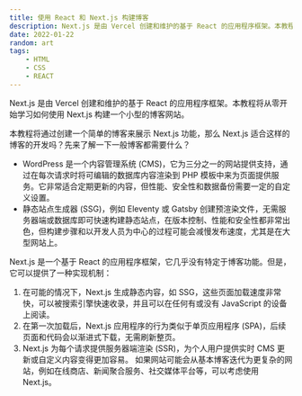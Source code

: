 ```yaml
---
title: 使用 React 和 Next.js 构建博客
description: Next.js 是由 Vercel 创建和维护的基于 React 的应用程序框架。本教程将从零开始学习如何使用 Next.js 构建一个小型的博客网站。
date: 2022-01-22
random: art
tags:
    - HTML
    - CSS
    - REACT
---
```


Next.js 是由 Vercel 创建和维护的基于 React 的应用程序框架。本教程将从零开始学习如何使用 Next.js 构建一个小型的博客网站。

本教程将通过创建一个简单的博客来展示 Next.js 功能，那么 Next.js 适合这样的博客的开发吗？先来了解一下一般博客都需要什么？

-   WordPress 是一个内容管理系统 (CMS)，它为三分之一的网站提供支持，通过在每次请求时将可编辑的数据库内容渲染到 PHP 模板中来为页面提供服务。它非常适合定期更新的内容，但性能、安全性和数据备份需要一定的自定义设置。
-   静态站点生成器 (SSG)，例如 Eleventy 或 Gatsby 创建预渲染文件，无需服务器端或数据库即可快速构建静态站点，在版本控制、性能和安全性都非常出色，但构建步骤和以开发人员为中心的过程可能会减慢发布速度，尤其是在大型网站上。

Next.js 是一个基于 React 的应用程序框架，它几乎没有特定于博客功能。但是，它可以提供了一种实现机制：

1. 在可能的情况下，Next.js 生成静态内容，如 SSG，这些页面加载速度非常快，可以被搜索引擎快速收录，并且可以在任何有或没有 JavaScript 的设备上阅读。
2. 在第一次加载后，Next.js 应用程序的行为类似于单页应用程序 (SPA)，后续页面和代码会以渐进式下载，无需刷新整页。
3. Next.js 为每个请求提供服务器端渲染 (SSR)，为个人用户提供实时 CMS 更新或自定义内容变得更加容易。
   如果网站可能会从基本博客迭代为更复杂的网站，例如在线商店、新闻聚合服务、社交媒体平台等，可以考虑使用 Next.js。